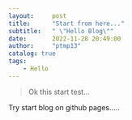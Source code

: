 ```yaml
---
layout:     post
title:      "Start from here..."
subtitle:   " \"Hello Blog\""
date:       2022-11-28 20:49:00
author:     "ptmp13"
catalog: true
tags:
    - Hello
---
```


> Ok this start test...

Try start blog on github pages.....